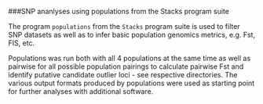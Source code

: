 
###SNP ananlyses using populations from the Stacks program suite

The program `populations` from the `Stacks` program suite is used to filter SNP datasets as well as to infer basic population genomics metrics, e.g. Fst, FIS, etc. 

Populations was run both with all 4 populations at the same time as well as pairwise for all possible population pairings to calculate pairwise Fst and identify putative candidate outlier loci - see respective directories.
The various output formats produced by populations were used as starting point for further analyses with additional software.


